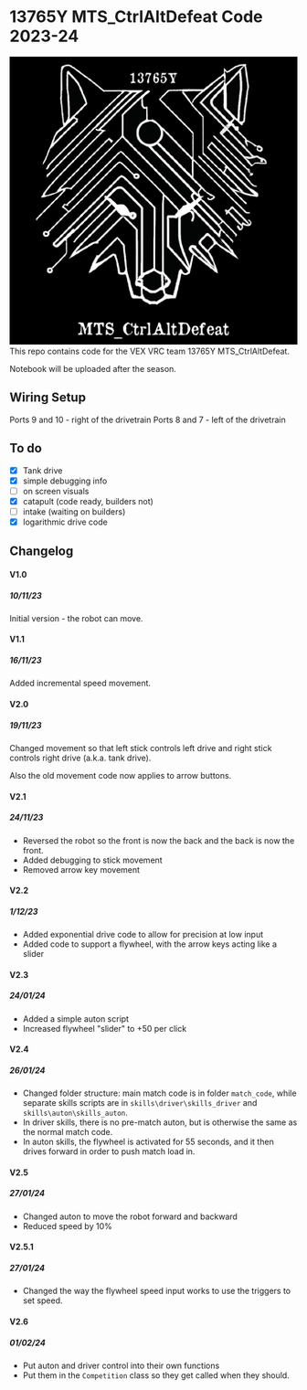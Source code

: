 # 13765Y MTS_CtrlAltDefeat Code 2023-24
![logo](logo.png "MTS_CtrlAltDefeat")
This repo contains code for the VEX VRC team 13765Y MTS_CtrlAltDefeat.

Notebook will be uploaded after the season.

## Wiring Setup
Ports 9 and 10 - right of the drivetrain
Ports 8 and 7 - left of the drivetrain

## To do

- [x] Tank drive
- [x] simple debugging info
- [ ] on screen visuals
- [x] catapult (code ready, builders not)
- [ ] intake (waiting on builders)
- [x] logarithmic drive code

## Changelog
#### V1.0
##### 10/11/23
Initial version - the robot can move.

#### V1.1
##### 16/11/23
Added incremental speed movement.

#### V2.0
##### 19/11/23
Changed movement so that left stick controls left drive and right stick controls right drive (a.k.a. tank drive).

Also the old movement code now applies to arrow buttons.

#### V2.1
##### 24/11/23
* Reversed the robot so the front is now the back and the back is now the front.
* Added debugging to stick movement
* Removed arrow key movement

#### V2.2
##### 1/12/23
* Added exponential drive code to allow for precision at low input
* Added code to support a flywheel, with the arrow keys acting like a slider

#### V2.3
##### 24/01/24
* Added a simple auton script
* Increased flywheel "slider" to +50 per click

#### V2.4
##### 26/01/24
* Changed folder structure: main match code is in folder ``match_code``, while separate skills scripts are in ``skills\driver\skills_driver`` and ``skills\auton\skills_auton``.
* In driver skills, there is no pre-match auton, but is otherwise the same as the normal match code.
* In auton skills, the flywheel is activated for 55 seconds, and it then drives forward in order to push match load in.

#### V2.5
##### 27/01/24
* Changed auton to move the robot forward and backward
* Reduced speed by 10%

#### V2.5.1
##### 27/01/24
* Changed the way the flywheel speed input works to use the triggers to set speed.

#### V2.6
##### 01/02/24
* Put auton and driver control into their own functions
* Put them in the ``Competition`` class so they get called when they should.